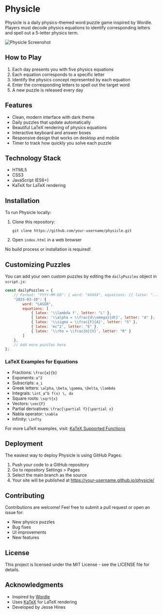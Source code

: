 # Physicle

Physicle is a daily physics-themed word puzzle game inspired by Wordle. Players must decode physics equations to identify corresponding letters and spell out a 5-letter physics term.

![Physicle Screenshot](https://user-images.githubusercontent.com/your-username/physicle/main/screenshot.png)

## How to Play

1. Each day presents you with five physics equations
2. Each equation corresponds to a specific letter
3. Identify the physics concept represented by each equation
4. Enter the corresponding letters to spell out the target word
5. A new puzzle is released every day

## Features

- Clean, modern interface with dark theme
- Daily puzzles that update automatically
- Beautiful LaTeX rendering of physics equations
- Interactive keyboard and answer boxes
- Responsive design that works on desktop and mobile
- Timer to track how quickly you solve each puzzle

## Technology Stack

- HTML5
- CSS3
- JavaScript (ES6+)
- KaTeX for LaTeX rendering

## Installation

To run Physicle locally:

1. Clone this repository:
   ```
   git clone https://github.com/your-username/physicle.git
   ```

2. Open `index.html` in a web browser

No build process or installation is required!

## Customizing Puzzles

You can add your own custom puzzles by editing the `dailyPuzzles` object in `script.js`:

```javascript
const dailyPuzzles = {
    // Format: "YYYY-MM-DD": { word: "XXXXX", equations: [{ latex: "...", letter: "X" }, ...] }
    "2025-03-10": {
        word: "LASER",
        equations: [
            { latex: '\\lambda f', letter: "L" },
            { latex: '\\alpha = \\frac{d\\omega}{dt}', letter: "A" },
            { latex: '\\sigma = \\frac{F}{A}', letter: "S" },
            { latex: 'mc^2', letter: "E" },
            { latex: '\\rho = \\frac{m}{V}', letter: "R" }
        ]
    },
    // Add more puzzles here
};
```

### LaTeX Examples for Equations

- Fractions: `\frac{a}{b}`
- Exponents: `a^2`
- Subscripts: `a_i`
- Greek letters: `\alpha`, `\beta`, `\gamma`, `\Delta`, `\lambda`
- Integrals: `\int_a^b f(x) \, dx`
- Square roots: `\sqrt{x}`
- Vectors: `\vec{F}`
- Partial derivatives: `\frac{\partial f}{\partial x}`
- Nabla operator: `\nabla`
- Infinity: `\infty`

For more LaTeX examples, visit: [KaTeX Supported Functions](https://katex.org/docs/supported.html)

## Deployment

The easiest way to deploy Physicle is using GitHub Pages:

1. Push your code to a GitHub repository
2. Go to repository Settings > Pages
3. Select the main branch as the source
4. Your site will be published at https://your-username.github.io/physicle/

## Contributing

Contributions are welcome! Feel free to submit a pull request or open an issue for:

- New physics puzzles
- Bug fixes
- UI improvements
- New features

## License

This project is licensed under the MIT License - see the LICENSE file for details.

## Acknowledgments

- Inspired by [Wordle](https://www.nytimes.com/games/wordle/index.html)
- Uses [KaTeX](https://katex.org/) for LaTeX rendering
- Developed by Jesse Hines
